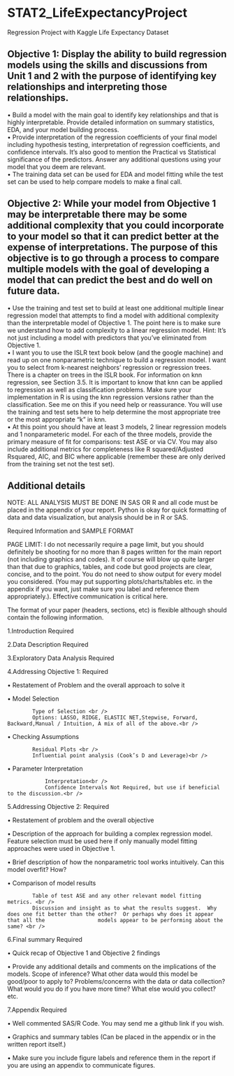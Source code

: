 # STAT2_LifeExpectancyProject
Regression Project with Kaggle Life Expectancy Dataset


## Objective 1: Display the ability to build regression models using the skills and discussions from Unit 1 and 2 with the purpose of identifying key relationships and interpreting those relationships.

•	Build a model with the main goal to identify key relationships and that is highly interpretable.  Provide detailed information on summary statistics, EDA, and your model building process.<br />
•	Provide interpretation of the regression coefficients of your final model including hypothesis testing, interpretation of regression coefficients, and confidence intervals. It’s also good to mention the Practical vs Statistical significance of the predictors.  Answer any additional questions using your model that you deem are relevant.<br />
•	The training data set can be used for EDA and model fitting while the test set can be used to help compare models to make a final call.<br />


## Objective 2:  While your model from Objective 1 may be interpretable there may be some additional complexity that you could incorporate to your model so that it can predict better at the expense of interpretations.  The purpose of this objective is to go through a process to compare multiple models with the goal of developing a model that can predict the best and do well on future data.  

•	Use the training and test set to build at least one additional multiple linear regression model that attempts to find a model with additional complexity than the interpretable model of Objective 1.  The point here is to make sure we understand how to add complexity to a linear regression model.   Hint:  It’s not just including a model with predictors that you’ve eliminated from Objective 1.<br />
•	I want you to use the ISLR text book below (and the google machine) and read up on one nonparametric technique to build a regression model.  I want you to select from k-nearest neighbors’ regression or regression trees. There is a chapter on trees in the ISLR book.  For information on knn regression, see Section 3.5.  It is important to know that knn can be applied to regression as well as classification problems.  Make sure your implementation in R is using the knn regression versions rather than the classification.  See me on this if you need help or reassurance.  You will use the training and test sets here to help determine the most appropriate tree or the most appropriate “k” in knn. <br />
•	At this point you should have at least 3 models, 2 linear regression models and 1 nonparameteric model.  For each of the three models, provide the primary measure of fit for comparisons:  test ASE or via CV.  You may also include additional metrics for completeness like R squared/Adjusted Rsquared, AIC, and BIC where applicable (remember these are only derived from the training set not the test set).  <br />


## Additional details

NOTE: ALL ANALYSIS MUST BE DONE IN SAS OR R and all code must be placed in the appendix of your report. Python is okay for quick formatting of data and data visualization, but analysis should be in R or SAS. <br />


Required Information and SAMPLE FORMAT <br />

PAGE LIMIT: I do not necessarily require a page limit, but you should definitely be shooting for no more than 8 pages written for the main report (not including graphics and codes).  It of course will blow up quite larger than that due to graphics, tables, and code but good projects are clear, concise, and to the point.  You do not need to show output for every model you considered.  (You may put supporting plots/charts/tables etc. in the appendix if you want, just make sure you label and reference them appropriately.). Effective communication is critical here.  <br />

The format of your paper (headers, sections, etc) is flexible although should contain the following information.   <br />

1.Introduction Required <br />

2.Data Description  Required <br />

3.Exploratory Data Analysis Required <br />

4.Addressing Objective 1:  Required <br />

•	Restatement of Problem and the overall approach to solve it  <br />

•	Model Selection<br />

		  	Type of Selection <br />
			Options: LASSO, RIDGE, ELASTIC NET,Stepwise, Forward, Backward,Manual / Intuition, A mix of all of the above.<br />
•	Checking Assumptions  <br />

			Residual Plots <br />
			Influential point analysis (Cook’s D and Leverage)<br />
•	Parameter Interpretation<br />

	       		Interpretation<br />           
	       		Confidence Intervals Not Required, but use if beneficial to the discussion.<br />
5.Addressing Objective 2: Required<br />

•	Restatement of problem and the overall objective  <br />

•	Description of the approach for building a complex regression model.  Feature selection must be used here if only manually model fitting approaches were used 		in Objective 1.<br />

•	Brief description of how the nonparametric tool works intuitively.  Can this model overfit?  How?    <br />

•	Comparison of model results  <br />

			Table of test ASE and any other relevant model fitting metrics. <br />
			Discussion and insight as to what the results suggest.  Why does one fit better than the other?  Or perhaps why does it appear that all the 			    models appear to be performing about the same? <br />
6.Final summary Required <br />

•	Quick recap of Objective 1 and Objective 2 findings <br />

•	Provide any additional details and comments on the implications of the models.  Scope of inference?  What other data would this model be good/poor to apply 	    to?   Problems/concerns with the data or data collection? What would you do if you have more time?  What else would you collect? etc.   <br />

7.Appendix  Required <br />

•	Well commented SAS/R Code.  You may send me a github link if you wish. <br />

•	Graphics and summary tables (Can be placed in the appendix or in the written report itself.) <br />

•	Make sure you include figure labels and reference them in the report if you are using an appendix to communicate figures. <br />
